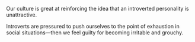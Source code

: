 Our culture is great at reinforcing the idea that an introverted personality is unattractive.

Introverts are pressured to push ourselves to the point of exhaustion in social situations—then we feel guilty for becoming irritable and grouchy.